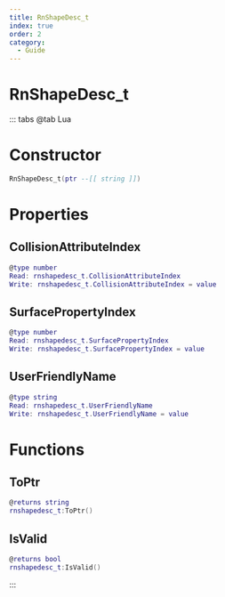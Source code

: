 ```yaml
---
title: RnShapeDesc_t
index: true
order: 2
category:
  - Guide
---
```


# RnShapeDesc_t

::: tabs
@tab Lua
# Constructor
```lua
RnShapeDesc_t(ptr --[[ string ]])
```
# Properties
## CollisionAttributeIndex 
```lua
@type number
Read: rnshapedesc_t.CollisionAttributeIndex
Write: rnshapedesc_t.CollisionAttributeIndex = value
```
## SurfacePropertyIndex 
```lua
@type number
Read: rnshapedesc_t.SurfacePropertyIndex
Write: rnshapedesc_t.SurfacePropertyIndex = value
```
## UserFriendlyName 
```lua
@type string
Read: rnshapedesc_t.UserFriendlyName
Write: rnshapedesc_t.UserFriendlyName = value
```
# Functions
## ToPtr
```lua
@returns string
rnshapedesc_t:ToPtr()
```
## IsValid
```lua
@returns bool
rnshapedesc_t:IsValid()
```

:::